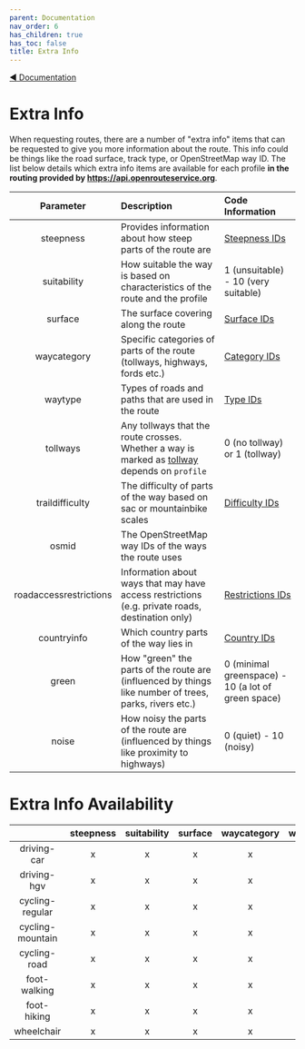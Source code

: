 ```yaml
---
parent: Documentation
nav_order: 6
has_children: true
has_toc: false
title: Extra Info 
---
```

[:arrow_backward:  Documentation](Documentation)

# Extra Info

When requesting routes, there are a number of "extra info" items that can be requested to give you more information about the route. This info could be things like the road surface, track type, or OpenStreetMap way ID. The list below details which extra info items are available for each profile **in the routing provided by https://api.openrouteservice.org**.

| Parameter | Description | Code Information |
|:---------:|:------------|:-----------------|
| steepness | Provides information about how steep parts of the route are | [Steepness IDs](Steepness)
| suitability | How suitable the way is based on characteristics of the route and the profile | 1 (unsuitable) - 10 (very suitable)
| surface | The surface covering along the route | [Surface IDs](Surface)
| waycategory | Specific categories of parts of the route (tollways, highways, fords etc.) | [Category IDs](Waycategory)
| waytype | Types of roads and paths that are used in the route | [Type IDs](Waytype)
| tollways  | Any tollways that the route crosses. Whether a way is marked as [tollway](https://wiki.openstreetmap.org/wiki/Key:toll) depends on `profile` | 0 (no tollway) or 1 (tollway) |
| traildifficulty | The difficulty of parts of the way based on sac or mountainbike scales | [Difficulty IDs](Trail-Difficulty)  |
| osmid | The OpenStreetMap way IDs of the ways the route uses |   |
| roadaccessrestrictions | Information about ways that may have access restrictions (e.g. private roads, destination only) | [Restrictions IDs](Road-Access-Restrictions) |
| countryinfo | Which country parts of the way lies in | [Country IDs](../routing-options/Country-List)
| green | How "green" the parts of the route are (influenced by things like number of trees, parks, rivers etc.) | 0 (minimal greenspace) - 10 (a lot of green space) |
| noise | How noisy the parts of the route are (influenced by things like proximity to highways) | 0 (quiet) - 10 (noisy) |

# Extra Info Availability

|      |    steepness  | suitability  | surface  | waycategory  | waytype | tollways | traildifficulty | osmid | roadaccessrestrictions | countryinfo | green | noise |
|:-----------:|:----------------:|:-:|:-:|:-:|:-:|:-:|:-:|:-:|:-:|:-:|:-:|:-:|
| driving-car | x | x | x | x | x | x | x |   | x | x |   |   |
| driving-hgv | x | x | x | x | x | x | x |   | x | x |   |   |
| cycling-regular | x | x | x | x | x |   | x |   |   |   |   |   |
| cycling-mountain | x | x | x | x | x |   | x |   |   |   |   |   |
| cycling-road | x | x | x | x | x |   | x |   |   |   |   |   |
| foot-walking | x | x | x | x | x |   | x |   |   |   | x | x |
| foot-hiking | x | x | x | x | x |   | x |   |   |   | x | x |
| wheelchair | x | x | x | x | x |   | x | x |   |   |   |   |
